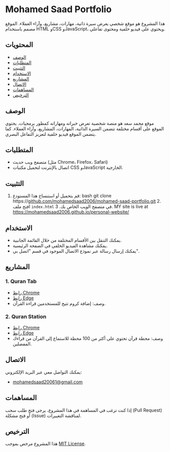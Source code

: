 # Mohamed Saad Portfolio

هذا المشروع هو موقع شخصي يعرض سيرة ذاتية، مهارات، مشاريع، وآراء العملاء. الموقع مصمم باستخدام HTML وCSS وJavaScript، ويحتوي على فيديو خلفية ومحتوى تفاعلي.

## المحتويات

- [الوصف](#الوصف)
- [المتطلبات](#المتطلبات)
- [التثبيت](#التثبيت)
- [الاستخدام](#الاستخدام)
- [المشاريع](#المشاريع)
- [الاتصال](#الاتصال)
- [المساهمات](#المساهمات)
- [الترخيص](#الترخيص)

## الوصف

موقع محمد سعد هو منصة شخصية تعرض خبراته ومهاراته كمطور برمجيات. يحتوي الموقع على أقسام مختلفة تتضمن السيرة الذاتية، المهارات، المشاريع، وآراء العملاء. كما يتضمن الموقع فيديو خلفية لتعزيز التفاعل البصري.

## المتطلبات

- متصفح ويب حديث (مثل Chrome، Firefox، Safari)
- اتصال بالإنترنت لتحميل مكتبات CSS وJavaScript الخارجية.

## التثبيت

1. قم بتحميل أو استنساخ هذا المستودع:
bash 
   git clone https://[github.com/mohamedsaad2006/mohamed-saad-portfolio.git](https://github.com/mohamedsaad2006/personal-website)
   2. افتح ملف `index.html` في متصفح الويب الخاص بك.
   3.   MY site is live at https://mohamedsaad2006.github.io/personal-website/

      

## الاستخدام

- يمكنك التنقل بين الأقسام المختلفة من خلال القائمة الجانبية.
- يمكنك مشاهدة الفيديو الخلفي في الصفحة الرئيسية.
- يمكنك إرسال رسالة عبر نموذج الاتصال الموجود في قسم "اتصل بي".

## المشاريع

### 1. Quran Tab
- [رابط Chrome](http://bit.ly/qt-chrome)
- [رابط Edge](http://bit.ly/qt-chrome)
- وصف: إضافة كروم تتيح للمستخدمين قراءة القرآن.

### 2. Quran Station
- [رابط Chrome](http://bit.ly/qs-chrome)
- [رابط Edge](http://bit.ly/quran-satation-edge)
- وصف: محطة قرآن تحتوي على أكثر من 100 محطة للاستماع إلى القرآن من قراءك المفضلين.

## الاتصال

يمكنك التواصل معي عبر البريد الإلكتروني:
- [mohamedsaad20061@gmail.com](mailto:mohamedsaad20061@gmail.com)

## المساهمات

إذا كنت ترغب في المساهمة في هذا المشروع، يرجى فتح طلب سحب (Pull Request) أو فتح مشكلة (Issue) لمناقشة التغييرات.

## الترخيص

هذا المشروع مرخص بموجب [MIT License](LICENSE).
